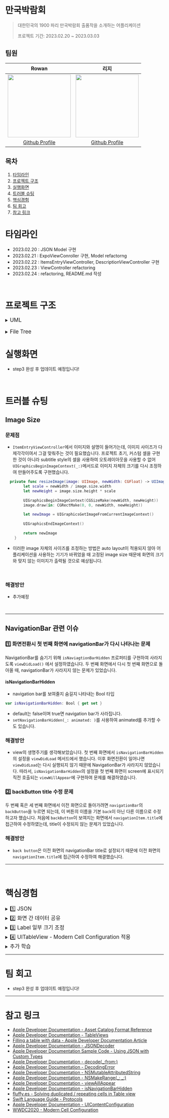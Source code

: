 # 만국박람회
> 대한민국의 1900 파리 만국박람회 출품작을 소개하는 어플리케이션
> 
> 프로젝트 기간: 2023.02.20 ~ 2023.03.03
> 

## 팀원
| Rowan | 리지 |
| :--------: |  :--------: | 
| <Img src = "https://i.imgur.com/S1hlffJ.jpg" width="200" height="200"/>      |<Img src ="https://user-images.githubusercontent.com/114971172/221088543-6f6a8d09-7081-4e61-a54a-77849a102af8.png" width="200" height="200"/>
| [Github Profile](https://github.com/Kyeongjun2) |[Github Profile](https://github.com/yijiye)


## 목차
1. [타임라인](#타임라인)
2. [프로젝트 구조](#프로젝트-구조)
3. [실행화면](#실행화면) 
4. [트러블 슈팅](#트러블-슈팅) 
5. [핵심경험](#핵심경험)
6. [팀 회고](#팀-회고)
7. [참고 링크](#참고-링크)


# 타임라인 
- 2023.02.20 : JSON Model 구현
- 2023.02.21 : ExpoViewConroller 구현, Model refactorng
- 2023.02.22 : ItemsEntryViewController, DescriptionViewController 구현
- 2023.02.23 : ViewController refactoring
- 2023.02.24 : refactoring, README.md 작성
<br>


# 프로젝트 구조

<details>
    <summary><big>UML</big></big></summary>
    
![ExopUML](https://i.imgur.com/wccGcUV.jpg)

</details>

<br>
<details>
    <summary><big>File Tree</big></big></summary>

```
└── Expo1900
    ├── App
    │   ├── AppDelegate
    │   └── SceneDelegate
    ├── Common
    │   └── NameSpace
    ├── Model
    │   └── JSON
    │       ├── ExpoUniverselle
    │       └── Item
    └── ViewController
    │   ├── DescriptionViewController
    │   ├── ExpoViewController
    │   └── ItemEntryViewController
    ├── Assets
    │   ├── AccentColor
    │   ├── AppIcon
    │   └── expo_assets
    ├── Base
    │   ├── LaunchScreen.storyboard
    │   └── Main.storyboard
    └── Info.plist
```



</details>

   
# 실행화면

- step3 완성 후 업데이트 예정입니다!

<br/>

# 트러블 슈팅
## Image Size
### 문제점
- `ItemEntryViewController`에서 이미지와 설명이 들어가는데, 이미지 사이즈가 다 제각각이여서 그걸 맞춰주는 것이 필요했습니다.
프로젝트 초기, 커스텀 셀을 구현한 것이 아니라 subtitle style의 셀을 사용하여 오토레이아웃을 사용할 수 없어 `UIGraphicsBeginImageContext(_:)`메서드로 이미지 자체의 크기를 다시 조정하여 만들어주도록 구현했습니다. 

```swift
  private func resizeImage(image: UIImage, newWidth: CGFloat) -> UIImage? {
        let scale = newWidth / image.size.width
        let newHeight = image.size.height * scale
        
        UIGraphicsBeginImageContext(CGSizeMake(newWidth, newHeight))
        image.draw(in: CGRectMake(0, 0, newWidth, newHeight))
        
        let newImage = UIGraphicsGetImageFromCurrentImageContext()
        
        UIGraphicsEndImageContext()
    
        return newImage
    }
```
- 이러한 image 자체의 사이즈를 조정하는 방법은 auto layout이 적용되지 않아 어플리케이션을 사용하는 기기가 바뀌었을 때 고정된 image size 때문에 화면의 크기와 맞지 않는 이미지가 출력될 것으로 예상됩니다.

<br/>

### 해결방안
- 추가예정

<br/>


----

## NavigationBar 관련 이슈

### 1️⃣ 화면전환시 첫 번째 화면에 navigationBar가 다시 나타나는 문제
NavigationBar를 숨기기 위해 `isNaviagtionBarHidden` 프로퍼티를 구현하여 사라지도록 `viewDidLoad()` 에서 설정하였습니다.
두 번째 화면에서 다시 첫 번째 화면으로 돌아올 때, navigationBar가 사라지지 않는 문제가 있었습니다. 

#### isNavigationBarHidden
- navigation bar를 보여줄지 숨길지 나타내는 Bool 타입

```swift
var isNavigationBarHidden: Bool { get set }
```
- default는 false이며 true면 navigation bar가 사라집니다.
- `setNavigationBarHidden(_: animated: )`를 사용하여 animated를 추가할 수도 있습니다.


### 해결방안

- view의 생명주기를 생각해보았습니다. 첫 번째 화면에서 `isNavigationBarHidden`의 설정을 `viewDidLoad` 메서드에서 했습니다. 이후 화면전환이 일어나면 `viewDidLoad`는 다시 실행되지 않기 때문에 NavigationBar가 사라지지 않았습니다. 따라서, `isNavigationBarHidden`의 설정을 첫 번째 화면이 screen에 표시되기 직전 호출되는 `viewWillAppear`에 구현하여 문제를 해결하였습니다.

### 2️⃣ backButton title 수정 문제
두 번째 혹은 세 번째 화면에서 이전 화면으로 돌아가려면 `navigationBar`의 `backButton`을 누르면 되는데, 이 버튼의 이름을 기본 `back`이 아닌 다른 이름으로 수정하고자 했습니다.
처음에 `backButton`이 보여지는 화면에서 `navigationItem.title`에 접근하여 수정하였는데, title이 수정되지 않는 문제가 있었습니다.

### 해결방안
- `back button`은 이전 화면의 navigationBar title로 설정되기 때문에 이전 화면의 `navigationItem.title`에 접근하여 수정하여 해결했습니다.


---
<br/>

# 핵심경험 

<details>
    <summary><big>1️⃣ JSON</big></summary>

JSON을 처음 활용하며 추가적으로 학습했던 내용입니다.

### Contents.json
다운로드한 zip 파일에서 Imageset 폴더안에있는 contents.json 파일이 어떤 목적으로 있는지 고민했습니다. 그래서 contents.json 파일에 대해 찾아보았습니다.

- ✏️ **Contents.json** : 개별 리소스 파일에 대한 **메타데이터**, 온디맨드 리소스 태그, 앱 슬라이싱 property 및 attribute
- ✏️ **metadata** : 데이터를 설명해주는 데이터. 대량의 정보 가운데에서 찾고 있는 정보를 효율적으로 찾아내서 이용하기 위해 일정한 규칙에 따라 콘텐츠에 대하여 부여되는 데이터이다. 구조화된 정보를 분석, 분류하고 부가적 정보를 추가하기 위해 그 데이터 뒤에 함께 따라가는 정보를 말한다.

처음에는 Contents.json 파일도 따로 타입을 정의해줘야 하는지 고민했으나 메타데이터이기 때문에 코드에서 활용할 일이 없다고 생각하여 타입을 정의하지 않았습니다.

---
<br/>

### imageset, dataset 파일의 차이
확장자가 imageset, dataset으로 나뉘어 있어 둘의 차이점에 대해 고민해보았습니다.

- ✏️ **dataset**
Xcode에서 생성된 장치 실행 코드(Mach-O)를 제외한 모든 종류의 데이터를 포함하는 파일의 집합.
프로젝트 JSON 파일을 Asset에 등록하여 사용하기 위해서 dataset으로 생성,삽입해야 합니다. 이후, 코드에서 dataset에 저장된 data를 사용하려면 `NSDataAsset` 타입 인스턴스를 생성해야 합니다.

- ✏️ **imageset**
UIImage 및 NSImage 인스턴스에 사용되는 named image asset의 그래픽 이미지 파일들.
프로젝트에 사용할 Image 파일을 Asset에 등록하여 사용하기 위해서 imageset으로 생성, 삽입해야 합니다. 이후, 코드에서 imageset에 저장된 image를 사용하려면 `UIImage`, `NSImage` 인스턴스를 생성해야 합니다.

```swift
// SwiftUI
let image = Image("ImageName")

// UIKit
let image = UIImage(named: "ImageName")

// AppKit
let image = NSImage(named: "ImageName")
```

---
<br/>

### Decodable
`JSON`파일을 변환할 수 있도록 일반적으로 `Codable` protocol을 채택합니다. `Codable` protocol의 구조를 확인해보면
```swift
typealias Codable = Decodable + Encodable
```
이므로 큰 차이는 없지만 JSON 파일을 디코딩하는 목적으로만 사용하기 때문에 `Decodable`만 채택하여 디코딩의 목적이라는 것을 명확하게 보여줄 수 있었습니다.

    
</details>

<details>
    <summary><big>2️⃣ 화면 간 데이터 공유</big></summary>

`DescriptionViewController`에서 선택된 셀의 `imageItem`, `description` 데이터가 필요했는데 JSON decode를 `DescriptionViewController`에서 다시 해주게 되면 선택된 셀의 데이터를 사용할 수 없었습니다. 그래서 다시 decoding을 하는것이 아니라 화면간 데이터 공유방법 중 하나인 `delegation` 패턴을 활용하여 `ItemEntryViewController`에서 데이터를 전달받았습니다.  `delegation` 패턴을 사용하면서 그 역할에 대해 다시 한 번 학습하였습니다.


### Delegation Pattern
iOS 개발에 자주 사용되는 디자인 패턴으로, UIKit에 구현된 class들에 기본적으로 구현이 되어 있는 경우가 있습니다. (UITableView, NSWindow 등)

Delegation 패턴을 사용하기 위해서는 Protocol의 사용이 필수적입니다. [Swift Language Guide - Protocol](https://docs.swift.org/swift-book/documentation/the-swift-programming-language/protocols/) 문서에서도 Delegation에 대한 설명을 확인할 수 있습니다. 

> _delegation_ 은 클래스 또는 구조체가 일부 책임을 다른 타입의 인스턴스에 전달(또는 위임) 할 수 있도록 하는 디자인 패턴이다. 이 디자인 패턴은 위임된 책임을 캡슐화하는 프로토콜을 정의하여 구현되며, 프로토콜을 준수하는 타입(`delegate`)이 위임된 기능을 제공하도록 보장된다. Delegation은 특정 작업에 응답하거나 해당 소스의 기본 타입을 알 필요 없이 외부 소스에서 데이터를 검색하는 데 사용할 수 있다.

<br/>

**▪️ Delegate의 역할**
Delegate의 역할은 크게 두 가지입니다.
* 데이터 공급 - protocol의 naming을 `...DataSource`로 한다.
* 이벤트 처리 - protocol의 naming을 `...Delegate`로 한다.

필요한 역할에 따라 protocol의 naming과 채택할 객체를 잘 설정해야 합니다.

<br/>

### 적용 방법
```swift
func tableView(_ tableView: UITableView, didSelectRowAt indexPath: IndexPath) {
    guard let nextViewController = self
        .storyboard?
        .instantiateViewController(
            withIdentifier:"descriptionViewController"
        ) as? DescriptionViewController else { return }
        
    self.selectedItem = items[indexPath.row]
    nextViewController.dataSource = self
        
    self.navigationController?.pushViewController(nextViewController, animated: true)
    ...
}
```
1. 화면 전환할 때 생성한 `nextViewController` 인스턴스를 `DescriptionViewController`로 다운캐스팅.
2. 현재 선택된 셀의 `Item`을 `selectedItem` 프로퍼티에 할당.
3. `ItemEntryViewController`를 nextViewController의 `dataSource`로 할당. 

---
</details>
    
<details>
    <summary><big>3️⃣ Label 일부 크기 조정</big></summary> 

- 첫번째 화면에서 방문객, 개최지, 개최기간등 일부 Label의 크기가 달라 이를 조정할 필요가 있었습니다. Label의 일부를 변경하는 메서드가 있어 아래의 내용을 적용해보았습니다.

### NSMutableAttributedString
> 텍스트의 일부에 대한 관련 속성(예: 시각적 스타일, 하이퍼링크 또는 접근성 데이터)이 있는 변경 가능한 문자열.

```swift
private func convertTextSize(of label: UILabel, range: NSRange) {
        guard let target = label.text else { return }
        
        let fontSize = UIFont.systemFont(ofSize: 20)
        let attributedString = NSMutableAttributedString(string: target)
        
        attributedString.addAttribute(.font, value: fontSize, range: range)
        label.attributedText = attributedString
    }
```
- 텍스트의 일부 속성을 변경하기위해 `NSMutableAttributedString(String:)`을 attributedString 상수로 선언합니다.
- `addAttribute(_:value:range:)` 인스턴스 메서드를 사용하여 지정된 범위의 문자에 주어진 이름과 값을 가진 속성을 추가합니다.

<img src="https://i.imgur.com/vq2Cn9N.png" width="400">

- 띄워줄 label에 `attributedText` 메서드를 사용하여 변경된 속성을 부여해줍니다.
- range의 경우 index로 접근할수도 있고 특정 문자열을 입력하여 접근할 수도 있습니다.
   - NSMakeRange(Int,Int) : Int 부터 Int까지의 문자열, 지정된 값에서 새 NSRange를 만드는 메서드
   - range: (text as NSString).range(of: "특정문자열")
</details>
    

<details>
    <summary><big>4️⃣ UITableView - Modern Cell Configuration 적용</big></summary>

처음에`TableViewCell`에 올려져 있는 Label, detailTextLabel, imageView의 속성을 변경하기 위해 직접 접근하였습니다. 그러나 iOS 14 부터 `UIContentConfiguration`을 이용하도록 변경되어 기존 접근 방식을 권장하지 않는다는 것을 알게되어 `modern cell configuration`을 적용하였습니다.


### 적용방법

- cell에 defaultContentConfiguration()을 호출합니다.
- text, secondaryText, image를 설정하여 원하는 조건을 줍니다.
- cell의 contentConfiguration에 첫 번째 변수로 생성한 content를 넣어줍니다.

```swift
 private func setContents(of cell: UITableViewCell, at indexPath: IndexPath) {
    var customConfiguration = cell.defaultContentConfiguration()
        
    customConfiguration.secondaryText = items[indexPath.row].shortDescription
    customConfiguration.secondaryTextProperties.font = UIFont.systemFont(ofSize: 18)
    customConfiguration.secondaryTextProperties.numberOfLines = 0
    customConfiguration.secondaryTextProperties.lineBreakMode = .byWordWrapping
        
    cell.contentConfiguration = customConfiguration
    cell.accessoryType = .disclosureIndicator
}
```
</details>

<details>
    <summary><big>추가 학습</big></summary>

## View의 생명주기 override, super는 필수적인가?
- UIViewController의 메서드를 상속해서 사용하고 거기에 있는 viewWillAppear를 override(재정의) 하였습니다. 그리고 바로 아래와 같이 정의하였는데 오류가 나지 않았습니다.

```swift
override func viewWillAppear(_ animated: Bool) {
        self.navigationController?.isNavigationBarHidden = true
    }
```
- 생각해보니 `override`를 하면 `super.`을 하여 부모클래스의 메서드를 마무리 지어야 했는데 왜 오류가 나지 않았지? 의문이 들었습니다.
- 공식문서를 찾아보니, `If you override this method, you must call super at some point in your implementation.` 반드시 `super`를 호출해야한다고 나와있어 정의해주는 것으로 수정하였습니다. 
- 반면 선택적으로 호출할 수 있는 메서드도 있고 이는 공식문서에서 확인할 수 있었습니다.

</details>

----
# 팀 회고

- step3 완성 후 업데이트 예정입니다!

----

# 참고 링크
* [Apple Developer Documentation - Asset Catalog Format Reference](https://developer.apple.com/library/archive/documentation/Xcode/Reference/xcode_ref-Asset_Catalog_Format/ImageSetType.html#//apple_ref/doc/uid/TP40015170-CH25-SW1)
* [Apple Developer Documentation - TableViews](https://developer.apple.com/documentation/uikit/views_and_controls/table_views)
* [Filling a table with data - Apple Developer Documentation Article](https://developer.apple.com/documentation/uikit/views_and_controls/table_views/filling_a_table_with_data)
* [Apple Developer Documentation - JSONDecoder](https://developer.apple.com/documentation/foundation/jsondecoder)
* [Apple Developer Documentation Sample Code - Using JSON with Custom Types](https://developer.apple.com/documentation/foundation/archives_and_serialization/using_json_with_custom_types)
* [Apple Developer Documentation - decode(_:from:)](https://developer.apple.com/documentation/foundation/jsondecoder/2895189-decode)
* [Apple Developer Documentation - DecodingError](https://developer.apple.com/documentation/swift/decodingerror)
* [Apple Developer Documentation - NSMutableAttributedString](https://developer.apple.com/documentation/foundation/nsmutableattributedstring)
* [Apple Developer Documentation - NSMakeRange(_: _:)](https://developer.apple.com/documentation/foundation/1417188-nsmakerange)
* [Apple Developer Documentation - viewAillAppear](https://developer.apple.com/documentation/uikit/uiviewcontroller/1621510-viewwillappear)
* [Apple Developer Documentation - isNavigationBarHidden](https://developer.apple.com/documentation/uikit/uinavigationcontroller/1621850-isnavigationbarhidden)
* [fluffy.es - Solving duplicated / repeating cells in Table view](https://fluffy.es/solve-duplicated-cells/)
* [Swift Language Guide - Protocols](https://docs.swift.org/swift-book/documentation/the-swift-programming-language/protocols/)
* [Apple Developer Documentation - UIContentConfiguration](https://developer.apple.com/documentation/uikit/uicontentconfiguration)
* [WWDC2020 - Modern Cell Configuration](https://developer.apple.com/videos/play/wwdc2020/10027/)
